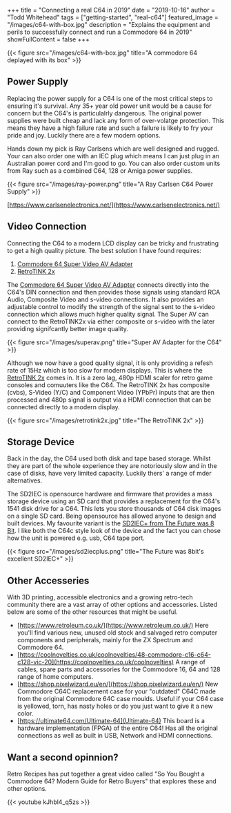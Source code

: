 +++
title = "Connecting a real C64 in 2019"
date = "2019-10-16"
author = "Todd Whitehead"
tags = ["getting-started", "real-c64"]
featured_image =  "/images/c64-with-box.jpg"
description = "Explains the equipment and perils to successfully connect and run a Commodore 64 in 2019"
showFullContent = false
+++

{{< figure src="/images/c64-with-box.jpg" title="A commodore 64 deplayed with its box" >}}

## Power Supply
Replacing the power supply for a C64 is one of the most critical steps to ensuring it's survival. Any 35+ year old power unit would be a cause for concern but the C64's is particulalrly dangerous. The original power supplies were built cheap and lack any form of over-volatge protection. This means they have a high failure rate and such a failure is likely to fry your pride and joy. Luckily there are a few modern options.

Hands down my pick is Ray Carlsens which are well designed and rugged. Your can also order one with an IEC plug which means I can just plug in an Australian power cord and I'm good to go. You can also order custom units from Ray such as a combined C64, 128 or Amiga power supplies.

{{< figure src="/images/ray-power.png" title="A Ray Carlsen C64 Power Supply" >}}

[https://www.carlsenelectronics.net/](https://www.carlsenelectronics.net/)

## Video Connection

Connecting the C64 to a modern LCD display can be tricky and frustrating to get a high quality picture. The best solution I have found requires:

1. [Commodore 64 Super Video AV Adapter](https://www.ebay.com.au/itm/Commodore-64-128-C64-C64C-Super-Video-AV-Adapter-S-Video-Composite-2ch-Audio/223328944104?hash=item33ff713fe8:g:35QAAOSwa1hcFFiS&frcectupt=true) 
2. [RetroTINK 2x](https://www.retrorgb.com/retrotink2x.html)

The [Commodore 64 Super Video AV Adapter](https://www.ebay.com.au/itm/Commodore-64-128-C64-C64C-Super-Video-AV-Adapter-S-Video-Composite-2ch-Audio/223328944104?hash=item33ff713fe8:g:35QAAOSwa1hcFFiS&frcectupt=true)  connects directly into the C64's DIN connection and then provides those signals using standard RCA Audio, Composite Video and s-video connections. It also provides an adjustable control to modify the strength of the signal sent to the s-video connection which allows much higher quality signal. The Super AV can connect to the RetroTINK2x via either composite or s-video with the later providing signifcantly better image quality.

{{< figure src="/images/superav.png" title="Super AV Adapter for the C64" >}}

Although we now have a good quality signal, it is only providing a refesh rate of 15Hz which is too slow for modern displays. This is where the [RetroTINK 2x](https://www.retrorgb.com/retrotink2x.html) comes in. It is a zero lag, 480p HDMI scaler for retro game consoles and comuuters like the C64. The RetroTINK 2x has composite (cvbs), S-Video (Y/C) and Component Video (YPbPr) inputs that are then processed and 480p signal is output via a HDMI connection that can be connected directly to a modern display.

{{< figure src="/images/retrotink2x.jpg" title="The RetroTINK 2x" >}}

## Storage Device

Back in the day, the C64 used both disk and tape based storage. Whilst they are part of the whole experience they are notoriously slow and in the case of disks, have very limited capacity. Luckily thers' a range of mder alternatives.

The SD2IEC is opensource hardware and firmware that provides a mass storage device using an SD card that provides a replacement for the C64's 1541 disk drive for a C64. This lets you store thousands of C64 disk images on a single SD card. Being opensource has allowed anyone to design and built devices. My favourite variant is the [SD2IEC+ from The Future was 8 Bit](https://www.thefuturewas8bit.com/shop/sd2iec-c.html).
I like both the C64c style look of the device and the fact you can chose how the unit is powered e.g. usb, C64 tape port.

{{< figure src="/images/sd2iecplus.png" title="The Future was 8bit's excellent SD2IEC+" >}}

## Other Accesseries
With 3D printing, accessible electronics and a growing retro-tech community there are a vast array of other options and accessories. Listed below are some of the other resources that might be useful.

- [https://www.retroleum.co.uk/](https://www.retroleum.co.uk/) Here you'll find various new, unused old stock and salvaged retro computer components and peripherals, mainly for the ZX Spectrum and Commodore 64.
- [https://coolnovelties.co.uk/coolnovelties/48-commodore-c16-c64-c128-vic-20](https://coolnovelties.co.uk/coolnovelties) A range of cables, spare parts and accessories for the Commodore 16, 64 and 128 range of home computers. 
- [https://shop.pixelwizard.eu/en/](https://shop.pixelwizard.eu/en/) New Commodore C64C replacement case for your "outdated" C64C made from the original Commodore 64C case moulds. Useful if your C64 case is yellowed, torn, has nasty holes or do you just want to give it a new color.
- [https://ultimate64.com/Ultimate-64](Ultimate-64) This board is a hardware implementation (FPGA) of the entire C64! Has all the original connections as well as built in USB, Network and HDMI connections.
  



## Want a second opinnion?

Retro Recipes has put together a great video called "So You Bought a Commodore 64? Modern Guide for Retro Buyers" that explores these and other options.

{{< youtube kJhbl4_q5zs >}}


